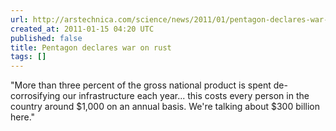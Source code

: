 ```yaml
---
url: http://arstechnica.com/science/news/2011/01/pentagon-declares-war-on-rust.ars?utm_source=rss&utm_medium=rss&utm_campaign=rss
created_at: 2011-01-15 04:20 UTC
published: false
title: Pentagon declares war on rust
tags: []
---
```


"More than three percent of the gross national product is spent de-corrosifying our infrastructure each year... this costs every person in the country around $1,000 on an annual basis. We're talking about $300 billion here."
